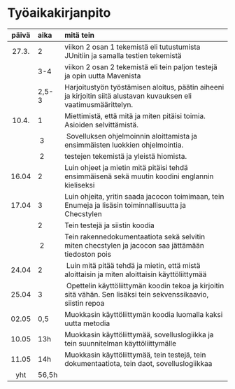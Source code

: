 # Työaikakirjanpito

| päivä | aika | mitä tein |
| :----:|:-----| :-----|
| 27.3. | 2    | viikon 2 osan 1 tekemistä eli tutustumista JUnitiin ja samalla testien tekemistä |
|	| 3-4  | viikon 2 osan 2 tekemistä eli tein paljon testejä ja opin uutta Mavenista |
|	| 2,5-3 | Harjoitustyön työstämisen aloitus, päätin aiheeni ja kirjoitin siitä alustavan kuvauksen eli vaatimusmäärittelyn. |
| 10.4. | 1| Miettimistä, että mitä ja miten pitäisi toimia. Asioiden selvittämistä.
| | 3 | Sovelluksen ohjelmoinnin aloittamista ja ensimmäisten luokkien ohjelmointia.
| | 2 | testejen tekemistä ja yleistä hiomista.
| 16.04 | 2 | Luin ohjeet ja mietin mitä pitäisi tehdä ensimmäisenä sekä muutin koodini englannin kieliseksi | 
| 17.04 | 3 | Luin ohjeita, yritin saada jacocon toimimaan, tein Enumeja ja lisäsin toiminnallisuutta ja Checstylen|
| | 2 | Tein testejä ja siistin koodia |
| | 2 | Tein rakennedokumentaatiota sekä selvitin miten checstylen ja jacocon saa jättämään tiedoston pois |
| 24.04 | 2 | Luin mitä pitää tehdä ja mietin, että mistä aloittaisin ja miten aloittaisin käyttöliittymää |
| 25.04 | 3 | Opettelin käyttöliittymän koodin tekoa ja kirjoitin sitä vähän. Sen lisäksi tein sekvenssikaavio, siistin repoa |
| 02.05 | 0,5 | Muokkasin käyttöliittymän koodia luomalla kaksi uutta metodia |
| 10.05 | 13h | Muokkasin käyttöliittymää, sovelluslogiikka ja tein suunnitelman käyttöliittymälle |
| 11.05 | 14h | Muokkasin käyttöliittymää, tein testejä, tein dokumentaatiota, tein daot, sovelluslogiikkaa |
| yht | 56,5h | |
